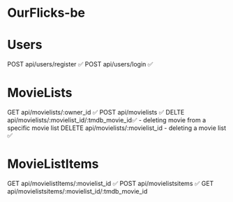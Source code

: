 # OurFlicks-be

# Users

POST api/users/register ✅
POST api/users/login ✅

# MovieLists

GET api/movielists/:owner_id ✅
POST api/movielists ✅
DELTE api/movielists/:movielist_id/:tmdb_movie_id✅ - deleting movie from a specific movie list
DELETE api/movielists/:movielist_id - deleting a movie list ✅

# MovieListItems

GET api/movielistItems/:movielist_id ✅
POST api/movielistsitems ✅
GET api/movielistsitems/:movielist_id/:tmdb_movie_id
